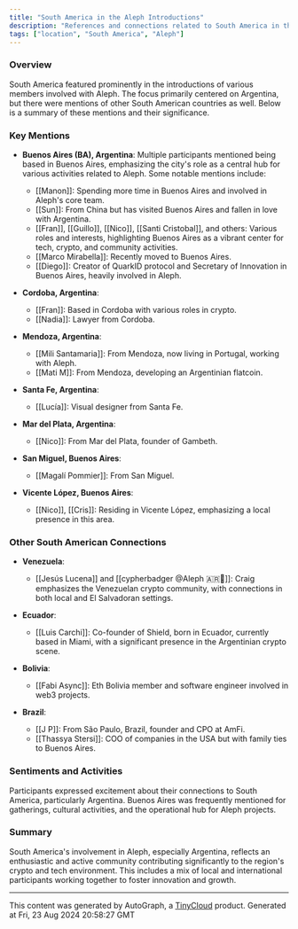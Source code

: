 ```yaml
---
title: "South America in the Aleph Introductions"
description: "References and connections related to South America in the Aleph introductions."
tags: ["location", "South America", "Aleph"]
---
```


### Overview

South America featured prominently in the introductions of various members involved with Aleph. The focus primarily centered on Argentina, but there were mentions of other South American countries as well. Below is a summary of these mentions and their significance.

### Key Mentions

- **Buenos Aires (BA), Argentina**: Multiple participants mentioned being based in Buenos Aires, emphasizing the city's role as a central hub for various activities related to Aleph. Some notable mentions include:
  - [[Manon]]: Spending more time in Buenos Aires and involved in Aleph's core team.
  - [[Sun]]: From China but has visited Buenos Aires and fallen in love with Argentina.
  - [[Fran]], [[Guillo]], [[Nico]], [[Santi Cristobal]], and others: Various roles and interests, highlighting Buenos Aires as a vibrant center for tech, crypto, and community activities.
  - [[Marco Mirabella]]: Recently moved to Buenos Aires.
  - [[Diego]]: Creator of QuarkID protocol and Secretary of Innovation in Buenos Aires, heavily involved in Aleph.

- **Cordoba, Argentina**: 
  - [[Fran]]: Based in Cordoba with various roles in crypto.
  - [[Nadia]]: Lawyer from Cordoba.

- **Mendoza, Argentina**: 
  - [[Mili Santamaria]]: From Mendoza, now living in Portugal, working with Aleph.
  - [[Mati M]]: From Mendoza, developing an Argentinian flatcoin.

- **Santa Fe, Argentina**: 
  - [[Lucía]]: Visual designer from Santa Fe.

- **Mar del Plata, Argentina**:
  - [[Nico]]: From Mar del Plata, founder of Gambeth.

- **San Miguel, Buenos Aires**: 
  - [[Magalí Pommier]]: From San Miguel.

- **Vicente López, Buenos Aires**: 
  - [[Nico]], [[Cris]]: Residing in Vicente López, emphasizing a local presence in this area.

### Other South American Connections

- **Venezuela**:
  - [[Jesús Lucena]] and [[cypherbadger @Aleph 🇦🇷🌸]]: Craig emphasizes the Venezuelan crypto community, with connections in both local and El Salvadoran settings.
  
- **Ecuador**:
  - [[Luis Carchi]]: Co-founder of Shield, born in Ecuador, currently based in Miami, with a significant presence in the Argentinian crypto scene.

- **Bolivia**:
  - [[Fabi Async]]: Eth Bolivia member and software engineer involved in web3 projects.

- **Brazil**:
  - [[J P]]: From São Paulo, Brazil, founder and CPO at AmFi.
  - [[Thassya Stersi]]: COO of companies in the USA but with family ties to Buenos Aires.

### Sentiments and Activities

Participants expressed excitement about their connections to South America, particularly Argentina. Buenos Aires was frequently mentioned for gatherings, cultural activities, and the operational hub for Aleph projects.

### Summary

South America's involvement in Aleph, especially Argentina, reflects an enthusiastic and active community contributing significantly to the region's crypto and tech environment. This includes a mix of local and international participants working together to foster innovation and growth.

---
This content was generated by AutoGraph, a [TinyCloud](https://tinycloud.xyz/) product.
Generated at Fri, 23 Aug 2024 20:58:27 GMT